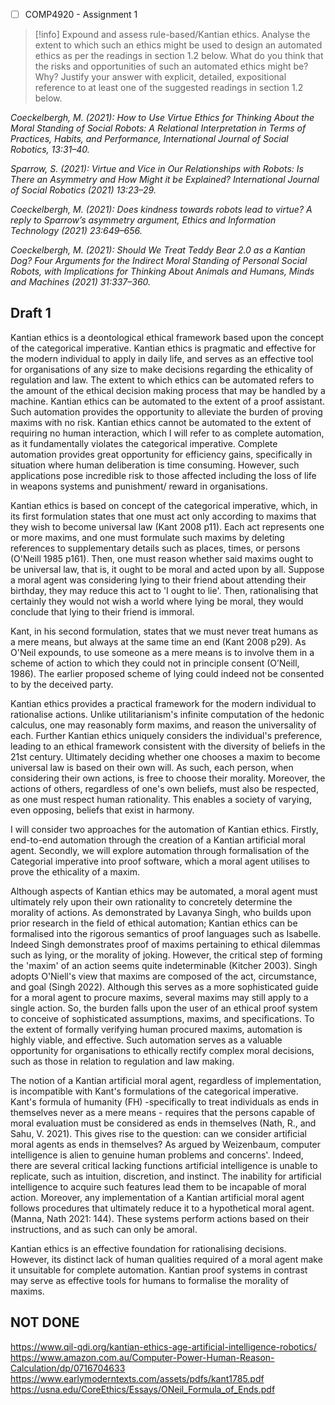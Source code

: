 - [ ] COMP4920 - Assignment 1

> [!info] Expound and assess rule-based/Kantian ethics. Analyse the extent to which such an ethics might be used to design an automated ethics as per the readings in section 1.2 below. What do you think that the risks and opportunities of such an automated ethics might be? Why? Justify your answer with explicit, detailed, expositional reference to at least one of the suggested readings in section 1.2 below.

*Coeckelbergh, M. (2021): How to Use Virtue Ethics for Thinking About the Moral Standing of Social Robots: A Relational Interpretation in Terms of Practices, Habits, and Performance, International Journal of Social Robotics, 13:31–40.*

*Sparrow, S. (2021): Virtue and Vice in Our Relationships with Robots: Is There an Asymmetry and How Might it be Explained? International Journal of Social Robotics (2021) 13:23–29.*

*Coeckelbergh, M. (2021): Does kindness towards robots lead to virtue? A reply to Sparrow’s asymmetry argument, Ethics and Information Technology (2021) 23:649–656.*

*Coeckelbergh, M. (2021): Should We Treat Teddy Bear 2.0 as a Kantian Dog? Four Arguments for the Indirect Moral Standing of Personal Social Robots, with Implications for Thinking About Animals and Humans, Minds and Machines (2021) 31:337–360.*

## Draft 1
Kantian ethics is a deontological ethical framework based upon the concept of the categorical imperative. Kantian ethics is pragmatic and effective for the modern individual to apply in daily life, and serves as an effective tool for organisations of any size to make decisions regarding the ethicality of regulation and law. The extent to which ethics can be automated refers to the amount of the ethical decision making process that may be handled by a machine. Kantian ethics can be automated to the extent of a proof assistant. Such automation provides the opportunity to alleviate the burden of proving maxims with no risk. Kantian ethics cannot be automated to the extent of requiring no human interaction, which I will refer to as complete automation, as it fundamentally violates the categorical imperative. Complete automation provides great opportunity for efficiency gains, specifically in situation where human deliberation is time consuming. However, such applications pose incredible risk to those affected including the loss of life in weapons systems and punishment/ reward in organisations.

Kantian ethics is based on concept of the categorical imperative, which, in its first formulation states that one must act only according to maxims that they wish to become universal law (Kant 2008 p11). Each act represents one or more maxims, and one must formulate such maxims by deleting references to supplementary details such as places, times, or persons (O'Neill 1985 p161). Then, one must reason whether said maxims ought to be universal law, that is, it ought to be moral and acted upon by all. Suppose a moral agent was considering lying to their friend about attending their birthday, they may reduce this act to 'I ought to lie'. Then, rationalising that certainly they would not wish a world where lying be moral, they would conclude that lying to their friend is immoral.

Kant, in his second formulation, states that we must never treat humans as a mere means, but always at the same time an end (Kant 2008 p29). As O'Neil expounds, to use someone as a mere means is to involve them in a scheme of action to which they could not in principle consent (O’Neill, 1986). The earlier proposed scheme of lying could indeed not be consented to by the deceived party.

Kantian ethics provides a practical framework for the modern individual to rationalise actions. Unlike utilitarianism's infinite computation of the hedonic calculus, one may reasonably form maxims, and reason the universality of each. Further Kantian ethics uniquely considers the individual's preference, leading to an ethical framework consistent with the diversity of beliefs in the 21st century. Ultimately deciding whether one chooses a maxim to become universal law is based on their own will. As such, each person, when considering their own actions, is free to choose their morality. Moreover, the actions of others, regardless of one's own beliefs, must also be respected, as one must respect human rationality. This enables a society of varying, even opposing, beliefs that exist in harmony.

I will consider two approaches for the automation of Kantian ethics. Firstly, end-to-end automation through the creation of a Kantian artificial moral agent. Secondly, we will explore automation through formalisation of the Categorial imperative into proof software, which a moral agent utilises to prove the ethicality of a maxim.

Although aspects of Kantian ethics may be automated, a moral agent must ultimately rely upon their own rationality to concretely determine the morality of actions. As demonstrated by Lavanya Singh, who builds upon prior research in the field of ethical automation; Kantian ethics can be formalised into the rigorous semantics of proof languages such as Isabelle. Indeed Singh demonstrates proof of maxims pertaining to ethical dilemmas such as lying, or the morality of joking. However, the critical step of forming the 'maxim' of an action seems quite indeterminable (Kitcher 2003). Singh adopts O'Niell's view that maxims are composed of the act, circumstance, and goal (Singh 2022). Although this serves as a more sophisticated guide for a moral agent to procure maxims, several maxims may still apply to a single action. So, the burden falls upon the user of an ethical proof system to conceive of sophisticated assumptions, maxims, and specifications. To the extent of formally verifying human procured maxims, automation is highly viable, and effective. Such automation serves as a valuable  opportunity for organisations to ethically rectify complex moral decisions, such as those in relation to regulation and law making.

The notion of a Kantian artificial moral agent, regardless of implementation, is incompatible with Kant's formulations of the categorical imperative. Kant's formula of humanity (FH) -specifically to treat individuals as ends in themselves never as a mere means - requires that the persons capable of moral evaluation must be considered as ends in themselves (Nath, R., and Sahu, V. 2021). This gives rise to the question: can we consider artificial moral agents as ends in themselves? As argued by Weizenbaum, computer intelligence is alien to genuine human problems and concerns'. Indeed, there are several critical lacking functions artificial intelligence is unable to replicate, such as intuition, discretion, and instinct. The inability for artificial intelligence to acquire such features lead them to be incapable of moral action. Moreover, any implementation of a Kantian artificial moral agent follows procedures that ultimately reduce it to a hypothetical moral agent. (Manna, Nath 2021: 144). These systems perform actions based on their instructions, and as such can only be amoral.

Kantian ethics is an effective foundation for rationalising decisions. However, its distinct lack of human qualities required of a moral agent make it unsuitable for complete automation. Kantian proof systems in contrast may serve as effective tools for humans to formalise the morality of maxims. 

## NOT DONE
https://www.qil-qdi.org/kantian-ethics-age-artificial-intelligence-robotics/
https://www.amazon.com.au/Computer-Power-Human-Reason-Calculation/dp/0716704633
https://www.earlymoderntexts.com/assets/pdfs/kant1785.pdf
https://usna.edu/CoreEthics/Essays/ONeil_Formula_of_Ends.pdf
